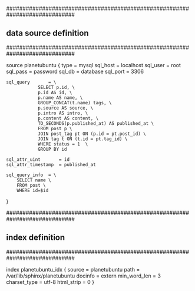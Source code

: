 #############################################################################
## data source definition
#############################################################################

source planetubuntu
{
	type			= mysql
	sql_host		= localhost
	sql_user		= root
	sql_pass		= password
	sql_db			= database
	sql_port		= 3306

	sql_query		= \
                SELECT p.id, \
                p.id AS id, \
                p.name AS name, \
                GROUP_CONCAT(t.name) tags, \
                p.source AS source, \
                p.intro AS intro, \
                p.content AS content, \
                TO_SECONDS(p.published_at) AS published_at \
                FROM post p \
                JOIN post_tag pt ON (p.id = pt.post_id) \
                JOIN tag t ON (t.id = pt.tag_id) \
                WHERE status = 1  \
                GROUP BY id

	sql_attr_uint 		= id
	sql_attr_timestamp	= published_at

	sql_query_info	= \
		SELECT name \
		FROM post \
		WHERE id=$id


}


#############################################################################
## index definition
#############################################################################


index planetubuntu_idx
{
	source			    = planetubuntu
	path			    = /var/lib/sphinx/planetubuntu
	docinfo			    = extern 
	min_word_len		= 3
	charset_type		= utf-8
	html_strip		    = 0
}
